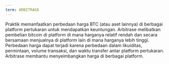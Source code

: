 ```yaml
---
term: ARBITRAGE
---
```


Praktik memanfaatkan perbedaan harga BTC (atau aset lainnya) di berbagai platform pertukaran untuk mendapatkan keuntungan. Arbitrase melibatkan pembelian bitcoin di platform di mana harganya relatif rendah dan secara bersamaan menjualnya di platform lain di mana harganya lebih tinggi. Perbedaan harga dapat terjadi karena perbedaan dalam likuiditas, permintaan, volume transaksi, dan waktu transfer antar platform pertukaran. Arbitrase membantu menyeimbangkan harga di berbagai platform.